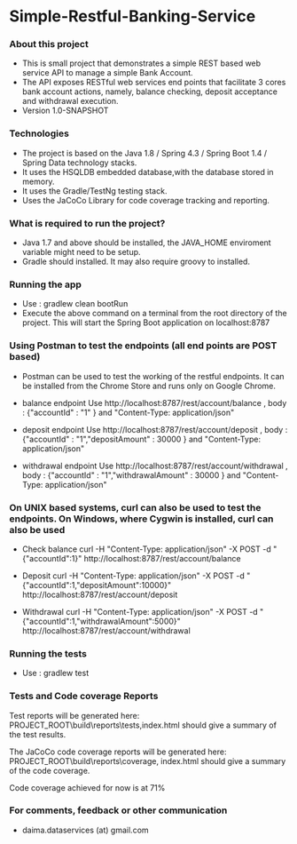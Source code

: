 # Simple-Restful-Banking-Service #

### About this project ###

* This is small project that demonstrates a simple REST based web service API to manage a simple Bank Account. 
* The API exposes RESTful web services end points that facilitate 3 cores bank account actions, namely, balance checking, deposit acceptance and withdrawal execution. 
* Version 1.0-SNAPSHOT

### Technologies ###
* The project is based on the Java 1.8 / Spring 4.3 / Spring Boot 1.4 / Spring Data technology stacks.
* It uses the HSQLDB embedded database,with the database stored in memory.
* It uses the Gradle/TestNg testing stack.
* Uses the JaCoCo Library for code coverage tracking and reporting.


### What is required to run the project? ###
* Java 1.7 and above should be installed, the JAVA_HOME enviroment variable might need to be setup.  
* Gradle should installed. It may also require groovy to installed.

### Running the app ###
* Use : gradlew clean bootRun
* Execute the above command on a terminal from the root directory of the project. This will start the Spring Boot application on localhost:8787
 
### Using Postman to test the endpoints (all end points are POST based) ###
* Postman can be used to test the working of the restful endpoints. It can be installed from the Chrome Store and runs only on Google Chrome.

* balance endpoint
Use http://localhost:8787/rest/account/balance , body : {"accountId" : "1" }  and "Content-Type: application/json"

* deposit endpoint
Use http://localhost:8787/rest/account/deposit , body : {"accountId" : "1","depositAmount" : 30000 }  and "Content-Type: application/json"

* withdrawal endpoint
Use http://localhost:8787/rest/account/withdrawal , body : {"accountId" : "1","withdrawalAmount" : 30000 }  and "Content-Type: application/json"
  
### On UNIX based systems, curl can also be used to test the endpoints. On Windows, where Cygwin is installed, curl can also be used ###
* Check balance
curl -H "Content-Type: application/json" -X POST -d "{\"accountId\":1}"  http://localhost:8787/rest/account/balance

* Deposit
curl -H "Content-Type: application/json" -X POST -d "{\"accountId\":1,\"depositAmount\":10000}" http://localhost:8787/rest/account/deposit

* Withdrawal
curl -H "Content-Type: application/json" -X POST -d "{\"accountId\":1,\"withdrawalAmount\":5000}" http://localhost:8787/rest/account/withdrawal


### Running the tests ###
* Use : gradlew test

### Tests and Code coverage Reports ###
Test reports will be generated here:
PROJECT_ROOT\build\reports\tests,index.html should give a summary of the test results.

The JaCoCo code coverage reports will be generated here:
PROJECT_ROOT\build\reports\coverage, index.html should give a summary of the code coverage.

Code coverage achieved for now is at 71%

### For comments, feedback or other communication  ###
* daima.dataservices (at) gmail.com

